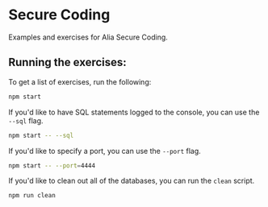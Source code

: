 # Secure Coding

Examples and exercises for Alia Secure Coding.

## Running the exercises:

To get a list of exercises, run the following:

```sh
npm start
```

If you'd like to have SQL statements logged to the console, you can use the `--sql` flag.

```sh
npm start -- --sql
```

If you'd like to specify a port, you can use the `--port` flag.

```sh
npm start -- --port=4444
```

If you'd like to clean out all of the databases, you can run the `clean` script.

```sh
npm run clean
```
